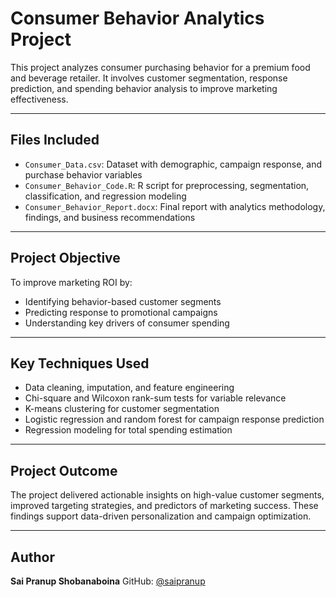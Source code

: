 # Consumer Behavior Analytics Project

This project analyzes consumer purchasing behavior for a premium food and beverage retailer. It involves customer segmentation, response prediction, and spending behavior analysis to improve marketing effectiveness.

---

## Files Included

- `Consumer_Data.csv`: Dataset with demographic, campaign response, and purchase behavior variables
- `Consumer_Behavior_Code.R`: R script for preprocessing, segmentation, classification, and regression modeling
- `Consumer_Behavior_Report.docx`: Final report with analytics methodology, findings, and business recommendations

---

## Project Objective

To improve marketing ROI by:
- Identifying behavior-based customer segments
- Predicting response to promotional campaigns
- Understanding key drivers of consumer spending

---

## Key Techniques Used

- Data cleaning, imputation, and feature engineering
- Chi-square and Wilcoxon rank-sum tests for variable relevance
- K-means clustering for customer segmentation
- Logistic regression and random forest for campaign response prediction
- Regression modeling for total spending estimation

---

## Project Outcome

The project delivered actionable insights on high-value customer segments, improved targeting strategies, and predictors of marketing success. These findings support data-driven personalization and campaign optimization.

---

## Author

**Sai Pranup Shobanaboina** 
GitHub: [@saipranup](https://github.com/saipranup)
